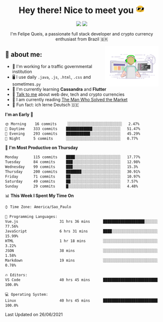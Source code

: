 
<h1 align="center">Hey there! Nice to meet you <img src="assets/sunglasses.gif" width="30"/></h1>

<p align="center">
  <a href="https://www.linkedin.com/in/fqueis"><img src="https://img.shields.io/badge/-LinkedIn-blue?style=flat&logo=Linkedin&logoColor=white" /></a>
  <a href="mailto:fqueis@gmail.com"><img src="https://img.shields.io/badge/-Gmail-c14438?style=flat&logo=Gmail&logoColor=white" /></a>
</p>

<p align="center">I'm Felipe Queis, a passionate full stack developer and crypto currency enthusiast from Brazil 🇧🇷</p>

<img width="35%" align="right" alt="fqueis" src="assets/profile.gif" /></p>

## 🤵 about me:

- 🏢 I'm working for a traffic governmental institution
- 🖥️ I use daily `.java`, `.js`, `.html`, `.css` and sometimes`.py`
- 🌱 I'm currently learning **Cassandra** and **Flutter**
- 💬 [Talk to me](https://github.com/fqueis/fqueis/discussions) about web dev, tech and crypto currencies
- 📖 I am currently reading [The Man Who Solved the Market](https://amzn.com/073521798X)
- 💭 Fun fact: ich lerne Deutsch 🇩🇪

<!--START_SECTION:waka-->
**I'm an Early 🐤** 

```text
🌞 Morning    16 commits     ░░░░░░░░░░░░░░░░░░░░░░░░░   2.47% 
🌆 Daytime    333 commits    ████████████░░░░░░░░░░░░░   51.47% 
🌃 Evening    293 commits    ███████████░░░░░░░░░░░░░░   45.29% 
🌙 Night      5 commits      ░░░░░░░░░░░░░░░░░░░░░░░░░   0.77%

```
📅 **I'm Most Productive on Thursday** 

```text
Monday       115 commits    ████░░░░░░░░░░░░░░░░░░░░░   17.77% 
Tuesday      84 commits     ███░░░░░░░░░░░░░░░░░░░░░░   12.98% 
Wednesday    99 commits     ███░░░░░░░░░░░░░░░░░░░░░░   15.3% 
Thursday     200 commits    ███████░░░░░░░░░░░░░░░░░░   30.91% 
Friday       71 commits     ██░░░░░░░░░░░░░░░░░░░░░░░   10.97% 
Saturday     49 commits     ██░░░░░░░░░░░░░░░░░░░░░░░   7.57% 
Sunday       29 commits     █░░░░░░░░░░░░░░░░░░░░░░░░   4.48%

```


📊 **This Week I Spent My Time On** 

```text
⌚︎ Time Zone: America/Sao_Paulo

💬 Programming Languages: 
Vue.js                   31 hrs 36 mins      ███████████████████░░░░░░   77.56% 
JavaScript               6 hrs 31 mins       ████░░░░░░░░░░░░░░░░░░░░░   15.99% 
HTML                     1 hr 18 mins        ░░░░░░░░░░░░░░░░░░░░░░░░░   3.22% 
JSON                     38 mins             ░░░░░░░░░░░░░░░░░░░░░░░░░   1.58% 
Markdown                 19 mins             ░░░░░░░░░░░░░░░░░░░░░░░░░   0.78%

🔥 Editors: 
VS Code                  40 hrs 45 mins      █████████████████████████   100.0%

💻 Operating System: 
Linux                    40 hrs 45 mins      █████████████████████████   100.0%

```


 Last Updated on 26/06/2021
<!--END_SECTION:waka-->
